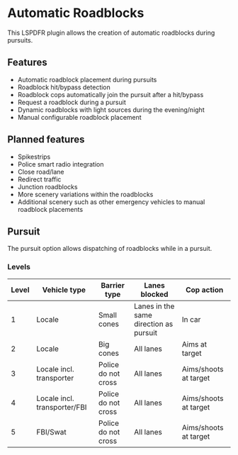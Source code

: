 # Automatic Roadblocks

This LSPDFR plugin allows the creation of automatic roadblocks during pursuits.

## Features

- Automatic roadblock placement during pursuits
- Roadblock hit/bypass detection
- Roadblock cops automatically join the pursuit after a hit/bypass
- Request a roadblock during a pursuit
- Dynamic roadblocks with light sources during the evening/night
- Manual configurable roadblock placement

## Planned features

- Spikestrips
- Police smart radio integration
- Close road/lane
- Redirect traffic
- Junction roadblocks
- More scenery variations within the roadblocks
- Additional scenery such as other emergency vehicles to manual roadblock placements

## Pursuit

The pursuit option allows dispatching of roadblocks while in a pursuit.

### Levels

| Level | Vehicle type | Barrier type | Lanes blocked | Cop action            |
|-------| --- | --- | --- |-----------------------|
| 1     | Locale | Small cones | Lanes in the same direction as pursuit | In car                |
| 2     | Locale | Big cones | All lanes | Aims at target        |
| 3     | Locale incl. transporter | Police do not cross | All lanes | Aims/shoots at target |
| 4     | Locale incl. transporter/FBI | Police do not cross | All lanes | Aims/shoots at target |
| 5     | FBI/Swat | Police do not cross | All lanes | Aims/shoots at target |